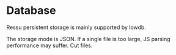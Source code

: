 # Database

Ressu persistent storage is mainly supported by lowdb.

The storage mode is JSON. If a single file is too large, JS parsing performance may suffer. Cut files.
